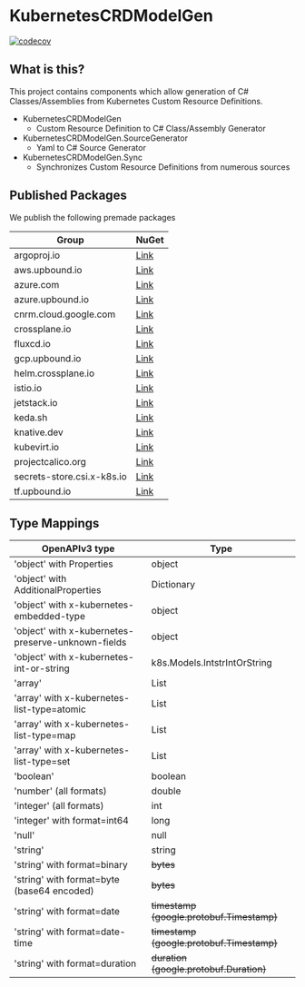 # KubernetesCRDModelGen

[![codecov](https://codecov.io/gh/IvanJosipovic/KubernetesCRDModelGen/branch/alpha/graph/badge.svg?token=Xxq5yw1TtO)](https://codecov.io/gh/IvanJosipovic/KubernetesCRDModelGen)

## What is this?

This project contains components which allow generation of C# Classes/Assemblies from Kubernetes Custom Resource Definitions.

- KubernetesCRDModelGen
  - Custom Resource Definition to C# Class/Assembly Generator
- KubernetesCRDModelGen.SourceGenerator
  - Yaml to C# Source Generator
- KubernetesCRDModelGen.Sync
  - Synchronizes Custom Resource Definitions from numerous sources

## Published Packages

We publish the following premade packages

| Group | NuGet |
|---|---|
| argoproj.io | [Link](https://www.nuget.org/packages/KubernetesCRDModelGen.Models.argoproj.io/) |
| aws.upbound.io | [Link](https://www.nuget.org/packages/KubernetesCRDModelGen.Models.aws.upbound.io/) |
| azure.com | [Link](https://www.nuget.org/packages/KubernetesCRDModelGen.Models.azure.com/)  |
| azure.upbound.io | [Link](https://www.nuget.org/packages/KubernetesCRDModelGen.Models.azure.upbound.io/) |
| cnrm.cloud.google.com | [Link](https://www.nuget.org/packages/KubernetesCRDModelGen.Models.cnrm.cloud.google.com/) |
| crossplane.io | [Link](https://www.nuget.org/packages/KubernetesCRDModelGen.Models.crossplane.io/) |
| fluxcd.io | [Link](https://www.nuget.org/packages/KubernetesCRDModelGen.Models.fluxcd.io/) |
| gcp.upbound.io | [Link](https://www.nuget.org/packages/KubernetesCRDModelGen.Models.gcp.upbound.io/) |
| helm.crossplane.io | [Link](https://www.nuget.org/packages/KubernetesCRDModelGen.Models.helm.crossplane.io/) |
| istio.io | [Link](https://www.nuget.org/packages/KubernetesCRDModelGen.Models.istio.io/) |
| jetstack.io | [Link](https://www.nuget.org/packages/KubernetesCRDModelGen.Models.jetstack.io/) |
| keda.sh | [Link](https://www.nuget.org/packages/KubernetesCRDModelGen.Models.keda.sh/) |
| knative.dev | [Link](https://www.nuget.org/packages/KubernetesCRDModelGen.Models.knative.dev/) |
| kubevirt.io | [Link](https://www.nuget.org/packages/KubernetesCRDModelGen.Models.kubevirt.io/) |
| projectcalico.org | [Link](https://www.nuget.org/packages/KubernetesCRDModelGen.Models.projectcalico.org/) |
| secrets-store.csi.x-k8s.io | [Link](https://www.nuget.org/packages/KubernetesCRDModelGen.Models.secrets-store.csi.x-k8s.io) |
| tf.upbound.io | [Link](https://www.nuget.org/packages/KubernetesCRDModelGen.Models.tf.upbound.io/) |

## Type Mappings

| OpenAPIv3 type | Type |
|---|---|
| 'object' with Properties | object |
| 'object' with AdditionalProperties | Dictionary |
| 'object' with x-kubernetes-embedded-type | object |
| 'object' with x-kubernetes-preserve-unknown-fields | object |
| 'object' with x-kubernetes-int-or-string | k8s.Models.IntstrIntOrString |
| 'array' | List |
| 'array' with x-kubernetes-list-type=atomic | List |
| 'array' with x-kubernetes-list-type=map | List |
| 'array' with x-kubernetes-list-type=set | List |
| 'boolean' | boolean |
| 'number' (all formats) | double |
| 'integer' (all formats) | int |
| 'integer' with format=int64 | long |
| 'null' | null |
| 'string' | string |
| 'string' with format=binary | ~~bytes~~ |
| 'string' with format=byte (base64 encoded) | ~~bytes~~ |
| 'string' with format=date | ~~timestamp (google.protobuf.Timestamp)~~ |
| 'string' with format=date-time | ~~timestamp (google.protobuf.Timestamp)~~ |
| 'string' with format=duration | ~~duration (google.protobuf.Duration)~~ |
